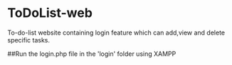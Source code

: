 # ToDoList-web
To-do-list website containing login feature which can add,view and delete specific tasks.

##Run the login.php file in the 'login' folder using XAMPP

